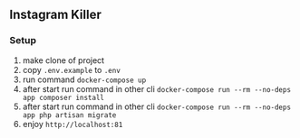 ## Instagram Killer 

### Setup 

1. make clone of project 
2. copy `.env.example` to `.env`  
3. run command `docker-compose up`
4. after start run command in other cli `docker-compose run --rm --no-deps app composer install`
4. after start run command in other cli `docker-compose run --rm --no-deps app php artisan migrate`
5. enjoy `http://localhost:81`


